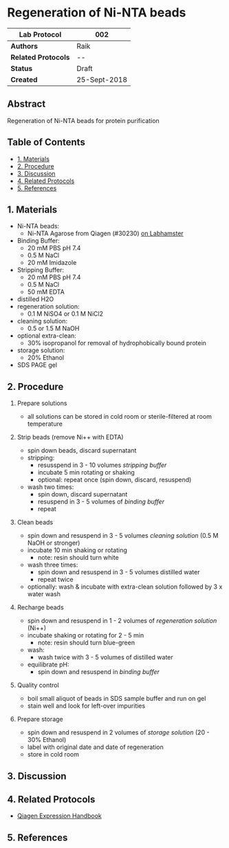 Regeneration of Ni-NTA beads
===================================

Lab Protocol          | 002
----------------------|------------------------------------------------------------------
**Authors**           | Raik
**Related Protocols** | --
**Status**            | Draft
**Created**           | 25-Sept-2018

## Abstract

Regeneration of Ni-NTA beads for protein purification

## Table of Contents

* [1. Materials](#materials)
* [2. Procedure](#procedure)
* [3. Discussion](#discussion)
* [4. Related Protocols](#related)
* [5. References](#references)

## 1. Materials <a name="materials"></a>

- Ni-NTA beads:
    - Ni-NTA Agarose from Qiagen (#30230) [on Labhamster](https://strube-labhamster.kaust.edu.sa/labhamster/product/521/change/)
- Binding Buffer:
    - 20 mM PBS pH 7.4
    - 0.5 M NaCl
    - 20 mM Imidazole
- Stripping Buffer:
    - 20 mM PBS pH 7.4
    - 0.5 M NaCl
    - 50 mM EDTA
- distilled H2O
- regeneration solution:
    - 0.1 M NiSO4 or 0.1 M NiCl2
- cleaning solution:
    - 0.5 or 1.5 M NaOH
- optional extra-clean:
    - 30% isopropanol for removal of hydrophobically bound protein
- storage solution:
    - 20% Ethanol
- SDS PAGE gel

## 2. Procedure <a name="procedure"></a>

1. Prepare solutions
    - all solutions can be stored in cold room or sterile-filtered at room temperature

2. Strip beads (remove Ni++ with EDTA)
    - spin down beads, discard supernatant
    - stripping:
        - resusspend in 3 - 10 volumes *stripping buffer*
        - incubate 5 min rotating or shaking
        - optional: repeat once (spin down, discard, resuspend)
    - wash two times:
        - spin down, discard supernatant
        - resuspend in 3 - 5 volumes of *binding buffer*
        - repeat

3. Clean beads
    - spin down and resuspend in 3 - 5 volumes *cleaning solution* (0.5 M NaOH or stronger)
    - incubate 10 min shaking or rotating
        - note: resin should turn white
    - wash three times:
        - spin down and resuspend in 3 - 5 volumes distilled water
        - repeat twice
    - optionally: wash & incubate with extra-clean solution followed by 3 x water wash

4. Recharge beads
    - spin down and resuspend in 1 - 2 volumes of *regeneration solution* (Ni++)
    - incubate shaking or rotating for 2 - 5 min
        - note: resin should turn blue-green
    - wash:
        - wash twice with 3 - 5 volumes of distilled water
    - equilibrate pH:
        - spin down and resuspend in *binding buffer*

 5. Quality control
     - boil small aliquot of beads in SDS sample buffer and run on gel
     - stain well and look for left-over impurities
 
 6. Prepare storage
     - spin down and resuspend in 2 volumes of *storage solution* (20 - 30% Ethanol)
     - label with original date and date of regeneration
     - store in cold room

## 3. Discussion <a name="discussion"></a>


## 4. Related Protocols <a name="related"></a>

- [Qiagen Expression Handbook](https://www.qiagen.com/mx/resources/resourcedetail?id=79ca2f7d-42fe-4d62-8676-4cfa948c9435&lang=en)


## 5. References <a name='references'></a>
